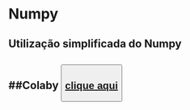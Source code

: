 # Numpy
<h2>Utilização simplificada do Numpy<h2>
  ##Colaby
<button><a href="https://colab.research.google.com/drive/1_djHQ01S_FkAZaMsnG6eUqLih6r_lzzz#scrollTo=0y7KIQINBGBG" target=""/><h2>clique aqui</h2></a></button>
